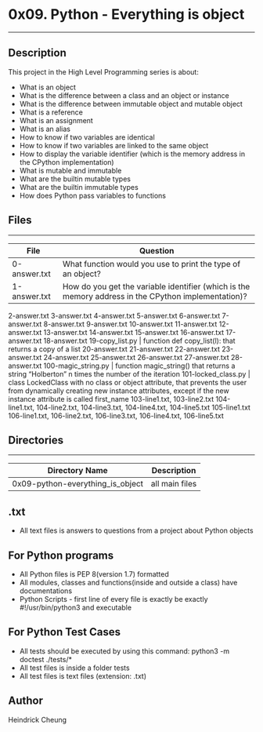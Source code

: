# 0x09. Python - Everything is object
---
## Description

This project in the High Level Programming series is about:
* What is an object
* What is the difference between a class and an object or instance
* What is the difference between immutable object and mutable object
* What is a reference
* What is an assignment
* What is an alias
* How to know if two variables are identical
* How to know if two variables are linked to the same object
* How to display the variable identifier (which is the memory address in the CPython implementation)
* What is mutable and immutable
* What are the builtin mutable types
* What are the builtin immutable types
* How does Python pass variables to functions

## Files
---
File|Question
---|---
0-answer.txt | What function would you use to print the type of an object?
1-answer.txt | How do you get the variable identifier (which is the memory address in the CPython implementation)?
2-answer.txt
3-answer.txt
4-answer.txt
5-answer.txt
6-answer.txt
7-answer.txt
8-answer.txt
9-answer.txt
10-answer.txt
11-answer.txt
12-answer.txt
13-answer.txt
14-answer.txt
15-answer.txt
16-answer.txt
17-answer.txt
18-answer.txt
19-copy_list.py | function def copy_list(l): that returns a copy of a list
20-answer.txt
21-answer.txt
22-answer.txt
23-answer.txt
24-answer.txt
25-answer.txt
26-answer.txt
27-answer.txt
28-answer.txt
100-magic_string.py | function magic_string() that returns a string “Holberton” n times the number of the iteration 
101-locked_class.py | class LockedClass with no class or object attribute, that prevents the user from dynamically creating new instance attributes, except if the new instance attribute is called first_name
103-line1.txt, 103-line2.txt
104-line1.txt, 104-line2.txt, 104-line3.txt, 104-line4.txt, 104-line5.txt
105-line1.txt
106-line1.txt, 106-line2.txt, 106-line3.txt, 106-line4.txt, 106-line5.txt

## Directories
---
Directory Name | Description
---|---
0x09-python-everything_is_object | all main files

## .txt
* All text files is answers to questions from a project about Python objects

## For Python programs
* All Python files is PEP 8(version 1.7) formatted
* All modules, classes and functions(inside and outside a class) have documentations
* Python Scripts - first line of every file is exactly be exactly #!/usr/bin/python3 and executable

## For Python Test Cases
* All tests should be executed by using this command: python3 -m doctest ./tests/*
* All test files is inside a folder tests
* All test files is text files (extension: .txt)

## Author
Heindrick Cheung